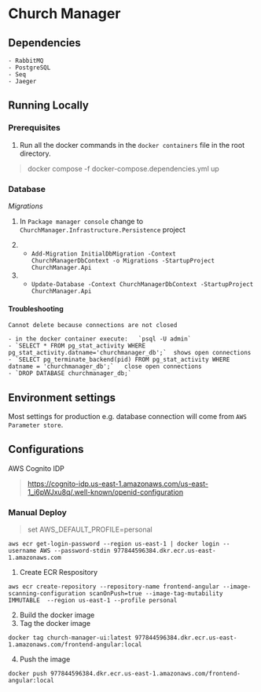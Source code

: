 ﻿# Church Manager

## Dependencies 

	- RabbitMQ
	- PostgreSQL
	- Seq
	- Jaeger

## Running Locally

### Prerequisites

1. Run all the docker commands in the `docker containers` file in the root directory.

> docker compose -f docker-compose.dependencies.yml up

### Database

*Migrations*

1. In `Package manager console` change to `ChurchManager.Infrastructure.Persistence` project

2.
	- `Add-Migration InitialDbMigration -Context ChurchManagerDbContext -o Migrations -StartupProject ChurchManager.Api` 

3. 
	- `Update-Database -Context ChurchManagerDbContext -StartupProject ChurchManager.Api`

#### Troubleshooting

`Cannot delete because connections are not closed`
	
	- in the docker container execute:   `psql -U admin`
	- `SELECT * FROM pg_stat_activity WHERE pg_stat_activity.datname='churchmanager_db';`  shows open connections
	- `SELECT pg_terminate_backend(pid) FROM pg_stat_activity WHERE datname = 'churchmanager_db';`   close open connections
	- `DROP DATABASE churchmanager_db;`

## Environment settings

Most settings for production e.g. database connection will come from `AWS Parameter store`.

## Configurations

AWS Cognito IDP
> https://cognito-idp.us-east-1.amazonaws.com/us-east-1_i6pWJxu8q/.well-known/openid-configuration


### Manual Deploy

> set AWS_DEFAULT_PROFILE=personal

```
aws ecr get-login-password --region us-east-1 | docker login --username AWS --password-stdin 977844596384.dkr.ecr.us-east-1.amazonaws.com
```

1. Create ECR Respository

```
aws ecr create-repository --repository-name frontend-angular --image-scanning-configuration scanOnPush=true --image-tag-mutability IMMUTABLE  --region us-east-1 --profile personal
```

2. Build the docker image
3. Tag the docker image

```
docker tag church-manager-ui:latest 977844596384.dkr.ecr.us-east-1.amazonaws.com/frontend-angular:local
```

4. Push the image

`docker push 977844596384.dkr.ecr.us-east-1.amazonaws.com/frontend-angular:local`


